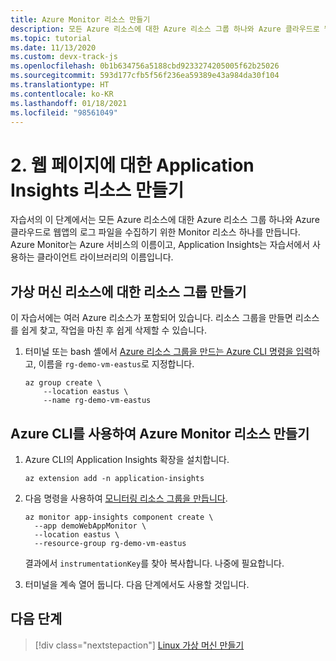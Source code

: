 ```yaml
---
title: Azure Monitor 리소스 만들기
description: 모든 Azure 리소스에 대한 Azure 리소스 그룹 하나와 Azure 클라우드로 웹앱의 로그 파일을 수집하기 위한 Monitor 리소스 하나를 만듭니다. Azure Monitor는 Azure 서비스의 이름이고, Application Insights는 자습서에서 사용하는 클라이언트 라이브러리의 이름입니다.
ms.topic: tutorial
ms.date: 11/13/2020
ms.custom: devx-track-js
ms.openlocfilehash: 0b1b634756a5188cbd9233274205005f62b25026
ms.sourcegitcommit: 593d177cfb5f56f236ea59389e43a984da30f104
ms.translationtype: HT
ms.contentlocale: ko-KR
ms.lasthandoff: 01/18/2021
ms.locfileid: "98561049"
---
```

# <a name="2-create-application-insights-resource-for-web-pages"></a>2. 웹 페이지에 대한 Application Insights 리소스 만들기

자습서의 이 단계에서는 모든 Azure 리소스에 대한 Azure 리소스 그룹 하나와 Azure 클라우드로 웹앱의 로그 파일을 수집하기 위한 Monitor 리소스 하나를 만듭니다. Azure Monitor는 Azure 서비스의 이름이고, Application Insights는 자습서에서 사용하는 클라이언트 라이브러리의 이름입니다. 

## <a name="create-a-resource-group-for-your-virtual-machine-resources"></a>가상 머신 리소스에 대한 리소스 그룹 만들기

이 자습서에는 여러 Azure 리소스가 포함되어 있습니다. 리소스 그룹을 만들면 리소스를 쉽게 찾고, 작업을 마친 후 쉽게 삭제할 수 있습니다.

1. 터미널 또는 bash 셸에서 [Azure 리소스 그룹을 만드는 Azure CLI 명령을 입력](/cli/azure/group#az_group_create)하고, 이름을 `rg-demo-vm-eastus`로 지정합니다.

    ```azurecli
    az group create \
        --location eastus \
        --name rg-demo-vm-eastus 
    ```

## <a name="create-azure-monitor-resource-with-azure-cli"></a>Azure CLI를 사용하여 Azure Monitor 리소스 만들기

1. Azure CLI의 Application Insights 확장을 설치합니다.

    ```azurecli
    az extension add -n application-insights
    ```

1. 다음 명령을 사용하여 [모니터링 리소스 그룹을 만듭니다](/cli/azure/ext/application-insights/monitor/app-insights/component#ext_application_insights_az_monitor_app_insights_component_create).


    ```azurecli
    az monitor app-insights component create \
      --app demoWebAppMonitor \
      --location eastus \
      --resource-group rg-demo-vm-eastus
    ```

    결과에서 `instrumentationKey`를 찾아 복사합니다. 나중에 필요합니다. 

1. 터미널을 계속 열어 둡니다. 다음 단계에서도 사용할 것입니다.

## <a name="next-step"></a>다음 단계

> [!div class="nextstepaction"]
> [Linux 가상 머신 만들기](create-linux-virtual-machine-azure-cli.md) 
